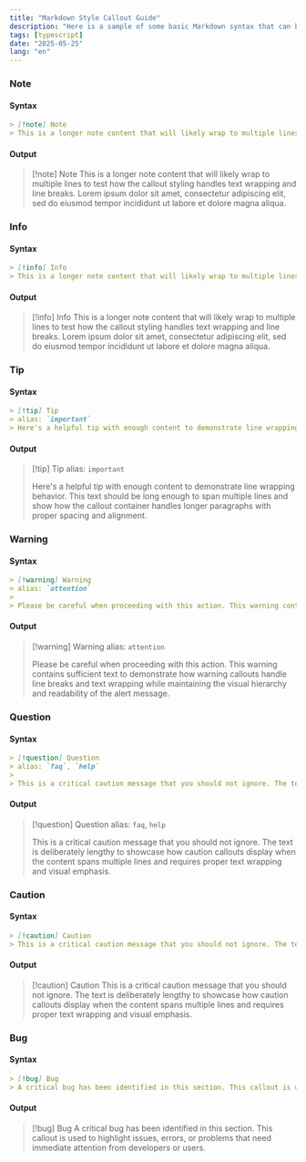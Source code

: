 ```yaml
---
title: "Markdown Style Callout Guide"
description: "Here is a sample of some basic Markdown syntax that can be used when writing Markdown content in Astro."
tags: [typescript]
date: "2025-05-25"
lang: "en"
---
```


### Note

#### Syntax

```markdown
> [!note] Note
> This is a longer note content that will likely wrap to multiple lines to test how the callout styling handles text wrapping and line breaks. Lorem ipsum dolor sit amet, consectetur adipiscing elit, sed do eiusmod tempor incididunt ut labore et dolore magna aliqua.
```

#### Output

> [!note] Note
> This is a longer note content that will likely wrap to multiple lines to test how the callout styling handles text wrapping and line breaks. Lorem ipsum dolor sit amet, consectetur adipiscing elit, sed do eiusmod tempor incididunt ut labore et dolore magna aliqua.

### Info

#### Syntax

```markdown
> [!info] Info
> This is a longer note content that will likely wrap to multiple lines to test how the callout styling handles text wrapping and line breaks. Lorem ipsum dolor sit amet, consectetur adipiscing elit, sed do eiusmod tempor incididunt ut labore et dolore magna aliqua.
```

#### Output

> [!info] Info
> This is a longer note content that will likely wrap to multiple lines to test how the callout styling handles text wrapping and line breaks. Lorem ipsum dolor sit amet, consectetur adipiscing elit, sed do eiusmod tempor incididunt ut labore et dolore magna aliqua.

### Tip

#### Syntax

```markdown
> [!tip] Tip
> alias: `important`
> Here's a helpful tip with enough content to demonstrate line wrapping behavior. This text should be long enough to span multiple lines and show how the callout container handles longer paragraphs with proper spacing and alignment.
```

#### Output

> [!tip] Tip
> alias: `important`
>
> Here's a helpful tip with enough content to demonstrate line wrapping behavior. This text should be long enough to span multiple lines and show how the callout container handles longer paragraphs with proper spacing and alignment.

### Warning

#### Syntax

```markdown
> [!warning] Warning
> alias: `attention`
>
> Please be careful when proceeding with this action. This warning contains sufficient text to demonstrate how warning callouts handle line breaks and text wrapping while maintaining the visual hierarchy and readability of the alert message.
```

#### Output

> [!warning] Warning
> alias: `attention`
>
> Please be careful when proceeding with this action. This warning contains sufficient text to demonstrate how warning callouts handle line breaks and text wrapping while maintaining the visual hierarchy and readability of the alert message.

### Question

#### Syntax

```markdown
> [!question] Question
> alias: `faq`, `help`
>
> This is a critical caution message that you should not ignore. The text is deliberately lengthy to showcase how caution callouts display when the content spans multiple lines and requires proper text wrapping and visual emphasis.
```

#### Output

> [!question] Question
> alias: `faq`, `help`
>
> This is a critical caution message that you should not ignore. The text is deliberately lengthy to showcase how caution callouts display when the content spans multiple lines and requires proper text wrapping and visual emphasis.

### Caution

#### Syntax

```markdown
> [!caution] Caution
> This is a critical caution message that you should not ignore. The text is deliberately lengthy to showcase how caution callouts display when the content spans multiple lines and requires proper text wrapping and visual emphasis.
```

#### Output

> [!caution] Caution
> This is a critical caution message that you should not ignore. The text is deliberately lengthy to showcase how caution callouts display when the content spans multiple lines and requires proper text wrapping and visual emphasis.

### Bug

#### Syntax

```markdown
> [!bug] Bug
> A critical bug has been identified in this section. This callout is used to highlight issues, errors, or problems that need immediate attention from developers or users.
```

#### Output

> [!bug] Bug
> A critical bug has been identified in this section. This callout is used to highlight issues, errors, or problems that need immediate attention from developers or users.
